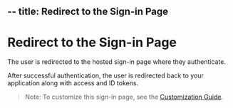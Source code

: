 --
title: Redirect to the Sign-in Page
---

# Redirect to the Sign-in Page
The user is redirected to the hosted sign-in page where they authenticate.

<StackSelector snippet="redirect"/>

After successful authentication, the user is redirected back to your application along with access and ID tokens.

> Note: To customize this sign-in page, see the [Customization Guide](customization-guide-link).